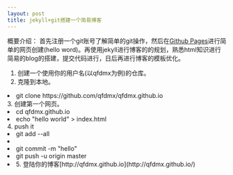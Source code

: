 ```yaml
---
layout: post
title: jekyll+git搭建一个简易博客
---
```


概要介绍：
  首先注册一个git账号了解简单的git操作，然后在[Github Pages](https://pages.github.com/)进行简单的网页创建\(hello word\)。再使用jekyll进行博客的的规划，熟悉html知识进行简易的blog的搭建，提交代码进行，日后再进行博客的模板优化。

1. 创建一个使用你的用户名(以qfdmx为例)的仓库。
2. 克隆到本地。
<li>git clone https://github.com/qfdmx/qfdmx.github.io</li>
3. 创建第一个网页。
<li>cd qfdmx.github.io</li>
<li>echo "hello world" > index.html</li>
4. push it
<li>git add --all<li>
<li>git commit -m "hello"</li>
<li>git push -u origin master<li>
5. 登陆你的博客[http://qfdmx.github.io](http://qfdmx.github.io/)

